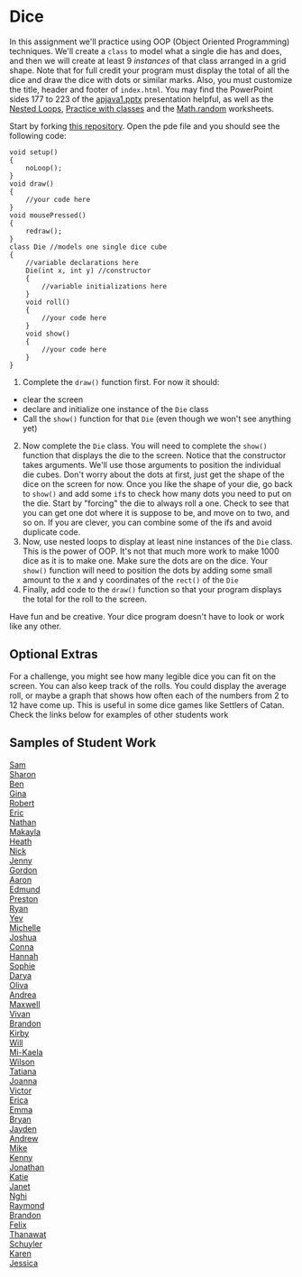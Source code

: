 Dice
====

In this assignment we'll practice using OOP (Object Oriented Programming) techniques. We'll create a `class` to model what a single die has and does, and then we will create at least 9 *instances* of that class arranged in a grid shape. Note that for full credit your program must display the total of all the dice and draw the dice with dots or similar marks. Also, you must customize the title, header and footer of `index.html`. You may find the PowerPoint sides 177 to 223 of the [apjava1.pptx](https://drive.google.com/open?id=0Bz2ZkT6qWPYTVkF4Q19aZ3dfdk0) presentation helpful, as well as the [Nested Loops](https://docs.google.com/document/d/1kzbAIebvhj0euZFYFa1WSLWWy_2cWwrq_sL0Ae4CaAw/edit?usp=sharing), [Practice with classes](https://docs.google.com/document/d/1kzbAIebvhj0euZFYFa1WSLWWy_2cWwrq_sL0Ae4CaAw/edit?usp=sharing) and the [Math.random](https://drive.google.com/file/d/0Bz2ZkT6qWPYTSU84X3FSOGYwdFU/view?usp=sharing) worksheets.

Start by forking [this repository](https://github.com/APCSLowell/Dice). Open the pde file and you should see the following code:

	void setup()
	{
	    noLoop();
	}
	void draw()
	{
	    //your code here
	}
	void mousePressed()
	{
	    redraw();
	}
	class Die //models one single dice cube
	{
	    //variable declarations here
	    Die(int x, int y) //constructor
	    {
	        //variable initializations here
	    }
	    void roll()
	    {
	        //your code here
	    }
	    void show()
	    {
	        //your code here
	    }
	}


1. Complete the `draw()` function first. For now it should:  
  - clear the screen
  - declare and initialize one instance of the `Die` class
  - Call the `show()` function for that `Die` (even though we won't see anything yet)
2. Now complete the `Die` class. You will need to complete the `show()` function that displays the die to the screen. Notice that the constructor takes arguments. We'll use those arguments to position the individual die cubes. Don't worry about the dots at first, just get the shape of the dice on the screen for now. Once you like the shape of your die, go back to `show()` and add some `if`s to check how many dots you need to put on the die. Start by "forcing" the die to always roll a one. Check to see that you can get one dot where it is suppose to be, and move on to two, and so on. If you are clever, you can combine some of the ifs and avoid duplicate code. 
3. Now, use nested loops to display at least nine instances of the `Die` class. This is the power of OOP. It's not that much more work to make 1000 dice as it is to make one. Make sure the dots are on the dice. Your `show()` function will need to position the dots by adding some small amount to the x and y coordinates of the `rect()` of the `Die`
4. Finally, add code to the `draw()` function so that your program displays the total for the roll to the screen.  

Have fun and be creative. Your dice program doesn't have to look or work like any other.  

Optional Extras
---------------

For a challenge, you might see how many legible dice you can fit on the screen. You can also keep track of the rolls. You could display the average roll, or maybe a graph that shows how often each of the numbers from 2 to 12 have come up. This is useful in some dice games like Settlers of Catan. Check the links below for examples of other students work

Samples of Student Work
-----------------------
[Sam](https://flukemeister28.github.io/Dice/)   
[Sharon](https://shtai.github.io/Dice/)   
[Ben](https://benjaminlanir.github.io/Dice//)   
[Gina](https://gimontarano.github.io/Dice/)   
[Robert](https://rshi159.github.io/Dice/)   
[Eric](https://ersun1224.github.io/Dice/)   
[Nathan](https://nathansng.github.io/Dice/)   
[Makayla](https://manham.github.io/Dice/)   
[Heath](https://heathexer.github.io/Dice/)   
[Nick](https://woonicholas.github.io/Dice/)   
[Jenny](https://jexin.github.io/Dice/)   
[Gordon](https://gordonkong.github.io/Dice/)   
[Aaron](https://aahuangithub.github.io/Dice/)   
[Edmund](https://edmundmah79.github.io/Dice/)   
[Preston](https://prestonttt.github.io/Dice/)   
[Ryan](https://avath.github.io/Dice/)   
[Yev](https://yevgeniybarkalov.github.io/Dice/)   
[Michelle](https://michellec1998.github.io/Dice/)   
[Joshua](https://joshualchan.github.io/Dice/)   
[Conna](https://connac.github.io/Dice/)   
[Hannah](https://hadecastro.github.io/Dice/)   
[Sophie](https://sohuang.github.io/Dice/)  
[Darya](https://darya-ver.github.io/Dice/)   
[Oliva](https://vavies.github.io/Dice/)   
[Andrea](https://chenandrea29.github.io/Dice/)   
[Maxwell](https://12maxwellho.github.io/Dice/)   
[Vivan](https://viviaann.github.io/Dice/)   
[Brandon](https://zawszefl.github.io/Dice/)   
[Kirby](https://krbyktl.github.io/Dice/)   
[Will](https://williammai.github.io/Dice/)   
[Mi-Kaela](https://mikamarciales.github.io/Dice/)   
[Wilson](https://wichen3.github.io/Dice/)   
[Tatiana](https://sonotatiana.github.io/Dice/)   
[Joanna](https://j0annalu.github.io/Dice/)   
[Victor](https://kingvictor.github.io/Dice/)   
[Erica](https://ericamalia.github.io/Dice/)   
[Emma](https://emmackenzie.github.io/Dice/)   
[Bryan](https://bzin22.github.io/Dice/)  
[Jayden](https://jaydenlee1229.github.io/Dice/)   
[Andrew](https://ansue1234.github.io/Dice/)   
[Mike](https://mimonokandilos.github.io/Dice/)   
[Kenny](https://kennyyu168.github.io/Dice/)   
[Jonathan](https://jonathanchu33.github.io/Dice/)   
[Katie](https://kachow4.github.io/Dice/)  
[Janet](https://birded.github.io/Dice/)   
[Nghi](https://nagirokudo.github.io/Dice/)   
[Raymond](https://ngoraymond.github.io/Dice/)   
[Brandon](https://brlou-apcs.github.io/Dice/)   
[Felix](https://felixzhuk.github.io/Dice/)   
[Thanawat](https://thiskappaisgrey.github.io/Dice/index.html)   
[Schuyler](https://skschur1.github.io/Dice/)   
[Karen](https://sonokjw.github.io/Dice/)  
[Jessica](https://jtngai.github.io/Dice/)   

